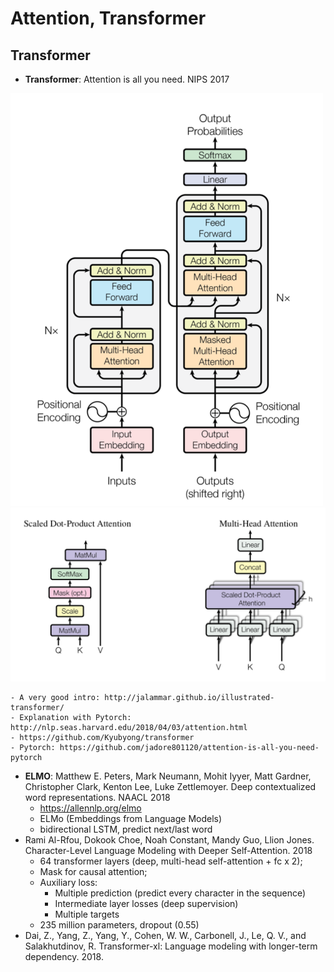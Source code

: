 # Attention, Transformer

## Transformer
- **Transformer**: Attention is all you need. NIPS 2017
<img src="/NLP/images/transformer1.png" alt="drawing" width="500"/>
<img src="/NLP/images/transformer2.png" alt="drawing" width="600"/>

	- A very good intro: http://jalammar.github.io/illustrated-transformer/
	- Explanation with Pytorch: http://nlp.seas.harvard.edu/2018/04/03/attention.html
	- https://github.com/Kyubyong/transformer
	- Pytorch: https://github.com/jadore801120/attention-is-all-you-need-pytorch
- **ELMO**: Matthew E. Peters, Mark Neumann, Mohit Iyyer, Matt Gardner, Christopher Clark, Kenton Lee, Luke Zettlemoyer. Deep contextualized word representations. NAACL 2018
	- https://allennlp.org/elmo
	- ELMo (Embeddings from Language Models)
	- bidirectional LSTM, predict next/last word
- Rami Al-Rfou, Dokook Choe, Noah Constant, Mandy Guo, Llion Jones. Character-Level Language Modeling with Deeper Self-Attention. 2018
	- 64 transformer layers (deep, multi-head self-attention + fc x 2);
	- Mask for causal attention;
	- Auxiliary loss:
		- Multiple prediction (predict every character in the sequence)
		- Intermediate layer losses (deep supervision)
		- Multiple targets
	- 235 million parameters, dropout (0.55)
- Dai, Z., Yang, Z., Yang, Y., Cohen, W. W., Carbonell, J., Le, Q. V., and Salakhutdinov, R. Transformer-xl: Language modeling with longer-term dependency. 2018.